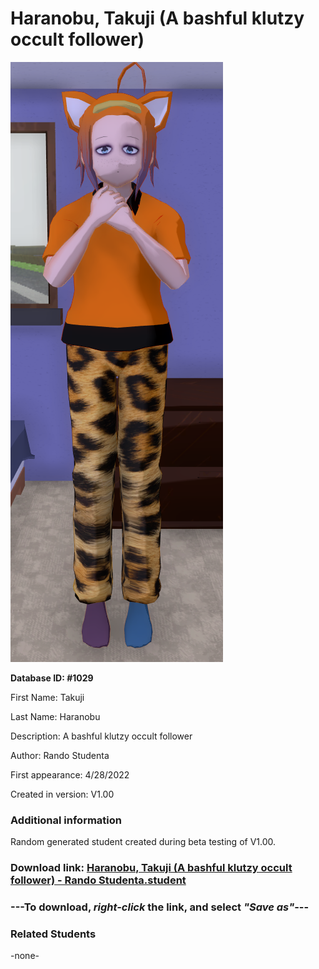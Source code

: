 # Haranobu, Takuji (A bashful klutzy occult follower)

<img src="../../Files/Images/Haranobu, Takuji (A bashful klutzy occult follower).png" title="Haranobu, Takuji (A bashful klutzy occult follower) - Rando Studenta">

**Database ID: #1029**

First Name: Takuji

Last Name: Haranobu

Description: A bashful klutzy occult follower

Author: Rando Studenta

First appearance: 4/28/2022

Created in version: V1.00

### Additional information

Random generated student created during beta testing of V1.00.

### Download link: <a href="https://raw.githubusercontent.com/Arbiter1223/Daigaku-Gurashi-Custom-Students/master/Files/Student%20Files/Haranobu%2C%20Takuji%20(A%20bashful%20klutzy%20occult%20follower)%20-%20Rando%20Studenta.student">Haranobu, Takuji (A bashful klutzy occult follower) - Rando Studenta.student</a>

### ---**To download, _right-click_ the link, and select _"Save as"_**---

### Related Students

-none-
